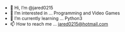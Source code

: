 - 👋 Hi, I’m @jared0215
- 👀 I’m interested in ... Programming and Video Games
- 🌱 I’m currently learning ... Python3
- 📫 How to reach me ... jared0215@hotmail.com

<!---
jared0215/jared0215 is a ✨ special ✨ repository because its `README.md` (this file) appears on your GitHub profile.
You can click the Preview link to take a look at your changes.
--->
